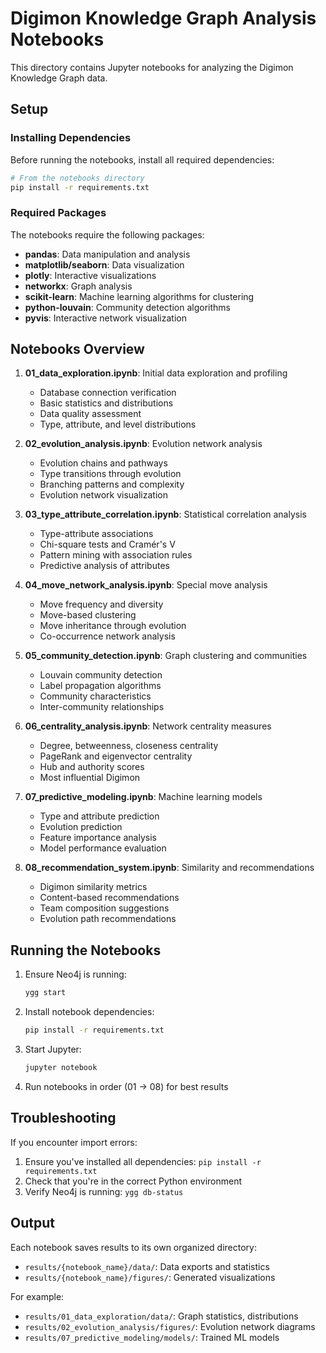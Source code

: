 # Digimon Knowledge Graph Analysis Notebooks

This directory contains Jupyter notebooks for analyzing the Digimon Knowledge Graph data.

## Setup

### Installing Dependencies

Before running the notebooks, install all required dependencies:

```bash
# From the notebooks directory
pip install -r requirements.txt
```

### Required Packages

The notebooks require the following packages:
- **pandas**: Data manipulation and analysis
- **matplotlib/seaborn**: Data visualization
- **plotly**: Interactive visualizations
- **networkx**: Graph analysis
- **scikit-learn**: Machine learning algorithms for clustering
- **python-louvain**: Community detection algorithms
- **pyvis**: Interactive network visualization

## Notebooks Overview

1. **01_data_exploration.ipynb**: Initial data exploration and profiling
   - Database connection verification
   - Basic statistics and distributions
   - Data quality assessment
   - Type, attribute, and level distributions

2. **02_evolution_analysis.ipynb**: Evolution network analysis
   - Evolution chains and pathways
   - Type transitions through evolution
   - Branching patterns and complexity
   - Evolution network visualization

3. **03_type_attribute_correlation.ipynb**: Statistical correlation analysis
   - Type-attribute associations
   - Chi-square tests and Cramér's V
   - Pattern mining with association rules
   - Predictive analysis of attributes

4. **04_move_network_analysis.ipynb**: Special move analysis
   - Move frequency and diversity
   - Move-based clustering
   - Move inheritance through evolution
   - Co-occurrence network analysis

5. **05_community_detection.ipynb**: Graph clustering and communities
   - Louvain community detection
   - Label propagation algorithms
   - Community characteristics
   - Inter-community relationships

6. **06_centrality_analysis.ipynb**: Network centrality measures
   - Degree, betweenness, closeness centrality
   - PageRank and eigenvector centrality
   - Hub and authority scores
   - Most influential Digimon

7. **07_predictive_modeling.ipynb**: Machine learning models
   - Type and attribute prediction
   - Evolution prediction
   - Feature importance analysis
   - Model performance evaluation

8. **08_recommendation_system.ipynb**: Similarity and recommendations
   - Digimon similarity metrics
   - Content-based recommendations
   - Team composition suggestions
   - Evolution path recommendations

## Running the Notebooks

1. Ensure Neo4j is running:
   ```bash
   ygg start
   ```

2. Install notebook dependencies:
   ```bash
   pip install -r requirements.txt
   ```

3. Start Jupyter:
   ```bash
   jupyter notebook
   ```

4. Run notebooks in order (01 → 08) for best results

## Troubleshooting

If you encounter import errors:
1. Ensure you've installed all dependencies: `pip install -r requirements.txt`
2. Check that you're in the correct Python environment
3. Verify Neo4j is running: `ygg db-status`

## Output

Each notebook saves results to its own organized directory:
- `results/{notebook_name}/data/`: Data exports and statistics
- `results/{notebook_name}/figures/`: Generated visualizations

For example:
- `results/01_data_exploration/data/`: Graph statistics, distributions
- `results/02_evolution_analysis/figures/`: Evolution network diagrams
- `results/07_predictive_modeling/models/`: Trained ML models